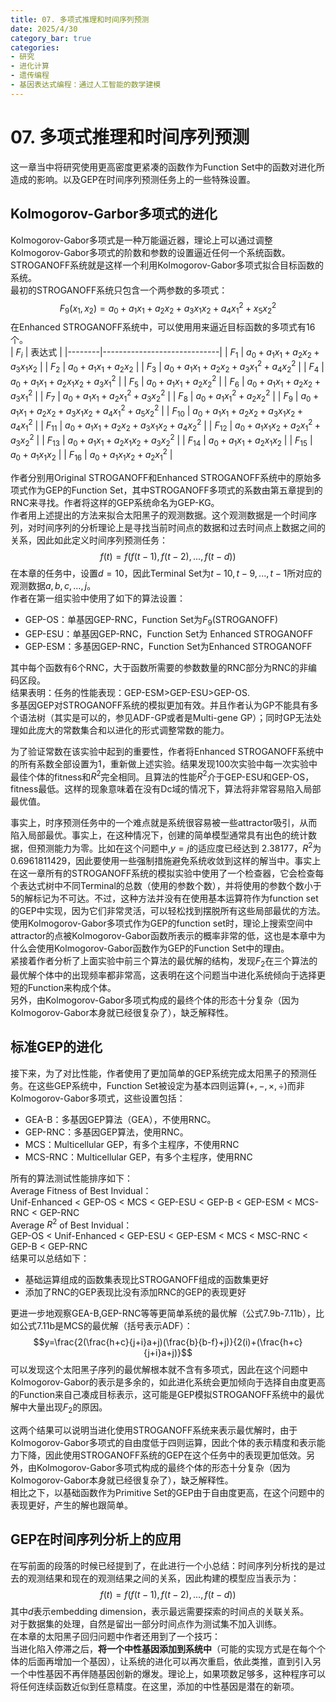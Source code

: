 ```yaml
---
title: 07. 多项式推理和时间序列预测
date: 2025/4/30
category_bar: true
categories: 
- 研究
- 进化计算
- 遗传编程
- 基因表达式编程：通过人工智能的数学建模
---
```

# 07. 多项式推理和时间序列预测
这一章当中将研究使用更高密度更紧凑的函数作为Function Set中的函数对进化所造成的影响。以及GEP在时间序列预测任务上的一些特殊设置。  

## Kolmogorov-Garbor多项式的进化
Kolmogorov-Gabor多项式是一种万能逼近器，理论上可以通过调整Kolmogorov-Gabor多项式的阶数和参数的设置逼近任何一个系统函数。STROGANOFF系统就是这样一个利用Kolmogorov-Gabor多项式拟合目标函数的系统。  
最初的STROGANOFF系统只包含一个两参数的多项式：  
$$F_9(x_1,x_2)=a_0+a_1x_1+a_2x_2+a_3x_1x_2+a_4x_1^2+x_5x_2^2$$
在Enhanced STROGANOFF系统中，可以使用用来逼近目标函数的多项式有16个。  
| $F_i$  | 表达式                      |
|--------|-----------------------------|
| $F_1$   | $a_0+a_1x_1+a_2x_2+a_3x_1x_2$                         |
| $F_2$   | $a_0 + a_1 x_1+a_2x_2$                  |
| $F_3$   | $a_0 + a_1 x_1 + a_2 x_2+a_3x_1^2+a_4x_2^2$           |
| $F_4$   | $a_0 + a_1 x_1 + a_2 x_1x_2+a_3x_1^2$          |
| $F_5$   | $a_0 + a_1 x_1 + a_2x_2^2$   |
| $F_6$   | $a_0 + a_1 x_1 + a_2 x_2 + a_3 x_1^2$   |
| $F_7$   | $a_0 + a_1 x_1 + a_2 x_1^2 + a_3 x_2^2$  |
| $F_8$   | $a_0 + a_1 x_1^2 + a_2 x_2^2$ |
| $F_9$   | $a_0 + a_1 x_1 + a_2 x_2 + a_3 x_1x_2 + a_4 x_1^2+a_5 x_2^2$ |
| $F_{10}$  | $a_0 + a_1 x_1 + a_2 x_2 + a_3 x_1x_2 + a_4 x_1^2$ |
| $F_{11}$  | $a_0 + a_1 x_1 + a_2 x_2 + a_3 x_1x_2 + a_4 x_2^2$ |
| $F_{12}$  | $a_0 + a_1 x_1x_2 + a_2 x_1^2 + a_3 x_2^2$ |
| $F_{13}$  | $a_0 + a_1 x_1 + a_2 x_1x_2 + a_3 x_2^2$ |
| $F_{14}$  | $a_0 + a_1 x_1 + a_2x_1 x_2$ |
| $F_{15}$  | $a_0 + a_1 x_1x_2$ |
| $F_{16}$  | $a_0 + a_1 x_1 x_2 + a_2 x_1^2$  |

作者分别用Original STROGANOFF和Enhanced STROGANOFF系统中的原始多项式作为GEP的Function Set，其中STROGANOFF多项式的系数由第五章提到的RNC来寻找。作者将这样的GEP系统命名为GEP-KG。    
作者用上述提出的方法来拟合太阳黑子的观测数据。这个观测数据是一个时间序列，对时间序列的分析理论上是寻找当前时间点的数据和过去时间点上数据之间的关系，因此如此定义时间序列预测任务：  
$$f(t)=f(f(t-1),f(t-2),...,f(t-d))$$
在本章的任务中，设置$d=10$，因此Terminal Set为$t-10,t-9,...,t-1$所对应的观测数据$a,b,c,...,j$。  
作者在第一组实验中使用了如下的算法设置：  
- GEP-OS：单基因GEP-RNC，Function Set为$F_9$(STROGANOFF)  
- GEP-ESU：单基因GEP-RNC，Function Set为 Enhanced STROGANOFF
- GEP-ESM：多基因GEP-RNC，Function Set为Enhanced STROGANOFF  

其中每个函数有6个RNC，大于函数所需要的参数数量的RNC部分为RNC的非编码区段。  
结果表明：任务的性能表现：GEP-ESM>GEP-ESU>GEP-OS.  
多基因GEP对STROGANOFF系统的模拟更加有效。并且作者认为GP不能具有多个语法树（其实是可以的，参见ADF-GP或者是Multi-gene GP）；同时GP无法处理如此庞大的常数集合和以进化的形式调整常数的能力。  
  
为了验证常数在该实验中起到的重要性，作者将Enhanced STROGANOFF系统中的所有系数全部设置为1，重新做上述实验。结果发现100次实验中每一次实验中最佳个体的fitness和$R^2$完全相同。且算法的性能$R^2$介于GEP-ESU和GEP-OS，fitness最低。这样的现象意味着在没有Dc域的情况下，算法将非常容易陷入局部最优值。  

事实上，时序预测任务中的一个难点就是系统很容易被一些attractor吸引，从而陷入局部最优。事实上，在这种情况下，创建的简单模型通常具有出色的统计数据，但预测能力为零。比如在这个问题中,$y=j$的适应度已经达到 2.38177，$R^2$为 0.6961811429，因此要使用一些强制措施避免系统收敛到这样的解当中。事实上在这一章所有的STROGANOFF系统的模拟实验中使用了一个检查器，它会检查每个表达式树中不同Terminal的总数（使用的参数个数），并将使用的参数个数小于5的解标记为不可达。不过，这种方法并没有在使用基本运算符作为function set的GEP中实现，因为它们非常灵活，可以轻松找到摆脱所有这些局部最优的方法。使用Kolmogorov-Gabor多项式作为GEP的function set时，理论上搜索空间中attractor的点被Kolmogorov-Gabor函数所表示的概率非常的低，这也是本章中为什么会使用Kolmogorov-Gabor函数作为GEP的Function Set中的理由。  
紧接着作者分析了上面实验中前三个算法的最优解的结构，发现$F_2$在三个算法的最优解个体中的出现频率都非常高，这表明在这个问题当中进化系统倾向于选择更短的Function来构成个体。  
另外，由Kolmogorov-Gabor多项式构成的最终个体的形态十分复杂（因为Kolmogorov-Gabor本身就已经很复杂了），缺乏解释性。  

## 标准GEP的进化
接下来，为了对比性能，作者使用了更加简单的GEP系统完成太阳黑子的预测任务。在这些GEP系统中，Function Set被设定为基本四则运算$(+,-,×,÷)$而非Kolmogorov-Gabor多项式，这些设置包括：  
- GEA-B：多基因GEP算法（GEA），不使用RNC。   
- GEP-RNC：多基因GEP算法，使用RNC。  
- MCS：Multicellular GEP，有多个主程序，不使用RNC  
- MCS-RNC：Multicellular GEP，有多个主程序，使用RNC  
  
所有的算法测试性能排序如下：  
Average Fitness of Best Invidual：  
Unif-Enhanced < GEP-OS < MCS < GEP-ESU < GEP-B < GEP-ESM < MCS-RNC < GEP-RNC  
Average $R^2$  of Best Invidual：  
GEP-OS < Unif-Enhanced < GEP-ESU < GEP-ESM < MCS < MSC-RNC < GEP-B < GEP-RNC  
结果可以总结如下：  
- 基础运算组成的函数集表现比STROGANOFF组成的函数集更好  
- 添加了RNC的GEP表现比没有添加RNC的GEP的表现更好  
  
更进一步地观察GEA-B,GEP-RNC等等更简单系统的最优解（公式7.9b-7.11b），比如公式7.11b是MCS的最优解（括号表示ADF）：  
$$y=\frac{2(\frac{h+c}{j+i}a+j)(\frac{b}{b-f}+j)}{2(i)+(\frac{h+c}{j+i}a+j)}$$
可以发现这个太阳黑子序列的最优解根本就不含有多项式，因此在这个问题中Kolmogorov-Gabor的表示是多余的，如此进化系统会更加倾向于选择自由度更高的Function来自己凑成目标表示，这可能是GEP模拟STROGANOFF系统中的最优解中大量出现$F_2$的原因。  
  
这两个结果可以说明当进化使用STROGANOFF系统来表示最优解时，由于Kolmogorov-Gabor多项式的自由度低于四则运算，因此个体的表示精度和表示能力下降，因此使用STROGANOFF系统的GEP在这个任务中的表现更加低效。另外，由Kolmogorov-Gabor多项式构成的最终个体的形态十分复杂（因为Kolmogorov-Gabor本身就已经很复杂了），缺乏解释性。  
相比之下，以基础函数作为Primitive Set的GEP由于自由度更高，在这个问题中的表现更好，产生的解也跟简单。  

## GEP在时间序列分析上的应用
在写前面的段落的时候已经提到了，在此进行一个小总结：时间序列分析找的是过去的观测结果和现在的观测结果之间的关系，因此构建的模型应当表示为：  
$$f(t)=f(f(t-1),f(t-2),...,f(t-d))$$
其中$d$表示embedding dimension，表示最远需要探索的时间点的关联关系。  
对于数据集的处理，自然是留出一部分时间点作为测试集不加入训练。  
在本章的太阳黑子回归问题中作者还用到了一个技巧：  
当进化陷入停滞之后，**将一个中性基因添加到系统中**（可能的实现方式是在每个个体的后面再增加一个基因），让系统的进化可以再次重启，依此类推，直到引入另一个中性基因不再伴随基因创新的爆发。理论上，如果项数足够多，这种程序可以将任何连续函数近似到任意精度。在这里，添加的中性基因是潜在的新项。
